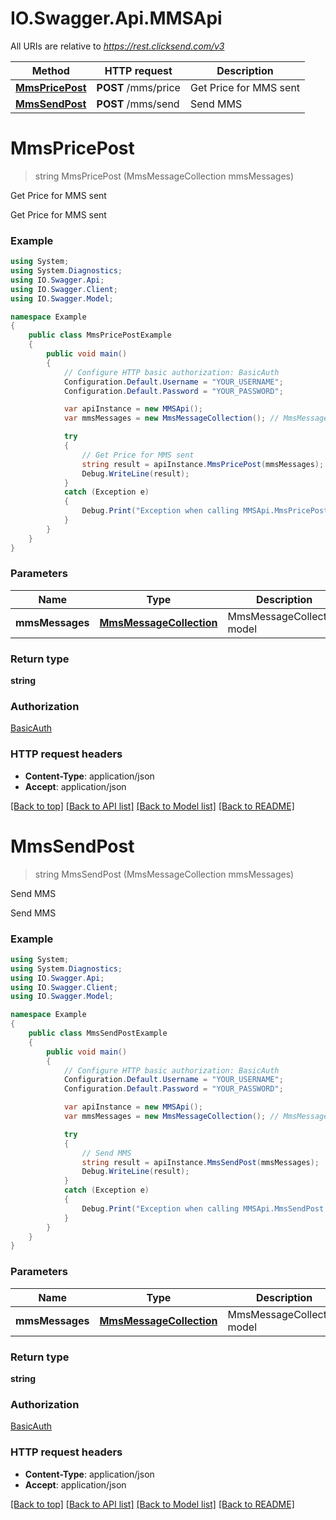 # IO.Swagger.Api.MMSApi

All URIs are relative to *https://rest.clicksend.com/v3*

Method | HTTP request | Description
------------- | ------------- | -------------
[**MmsPricePost**](MMSApi.md#mmspricepost) | **POST** /mms/price | Get Price for MMS sent
[**MmsSendPost**](MMSApi.md#mmssendpost) | **POST** /mms/send | Send MMS


<a name="mmspricepost"></a>
# **MmsPricePost**
> string MmsPricePost (MmsMessageCollection mmsMessages)

Get Price for MMS sent

Get Price for MMS sent

### Example
```csharp
using System;
using System.Diagnostics;
using IO.Swagger.Api;
using IO.Swagger.Client;
using IO.Swagger.Model;

namespace Example
{
    public class MmsPricePostExample
    {
        public void main()
        {
            // Configure HTTP basic authorization: BasicAuth
            Configuration.Default.Username = "YOUR_USERNAME";
            Configuration.Default.Password = "YOUR_PASSWORD";

            var apiInstance = new MMSApi();
            var mmsMessages = new MmsMessageCollection(); // MmsMessageCollection | MmsMessageCollection model

            try
            {
                // Get Price for MMS sent
                string result = apiInstance.MmsPricePost(mmsMessages);
                Debug.WriteLine(result);
            }
            catch (Exception e)
            {
                Debug.Print("Exception when calling MMSApi.MmsPricePost: " + e.Message );
            }
        }
    }
}
```

### Parameters

Name | Type | Description  | Notes
------------- | ------------- | ------------- | -------------
 **mmsMessages** | [**MmsMessageCollection**](MmsMessageCollection.md)| MmsMessageCollection model | 

### Return type

**string**

### Authorization

[BasicAuth](../README.md#BasicAuth)

### HTTP request headers

 - **Content-Type**: application/json
 - **Accept**: application/json

[[Back to top]](#) [[Back to API list]](../README.md#documentation-for-api-endpoints) [[Back to Model list]](../README.md#documentation-for-models) [[Back to README]](../README.md)

<a name="mmssendpost"></a>
# **MmsSendPost**
> string MmsSendPost (MmsMessageCollection mmsMessages)

Send MMS

Send MMS

### Example
```csharp
using System;
using System.Diagnostics;
using IO.Swagger.Api;
using IO.Swagger.Client;
using IO.Swagger.Model;

namespace Example
{
    public class MmsSendPostExample
    {
        public void main()
        {
            // Configure HTTP basic authorization: BasicAuth
            Configuration.Default.Username = "YOUR_USERNAME";
            Configuration.Default.Password = "YOUR_PASSWORD";

            var apiInstance = new MMSApi();
            var mmsMessages = new MmsMessageCollection(); // MmsMessageCollection | MmsMessageCollection model

            try
            {
                // Send MMS
                string result = apiInstance.MmsSendPost(mmsMessages);
                Debug.WriteLine(result);
            }
            catch (Exception e)
            {
                Debug.Print("Exception when calling MMSApi.MmsSendPost: " + e.Message );
            }
        }
    }
}
```

### Parameters

Name | Type | Description  | Notes
------------- | ------------- | ------------- | -------------
 **mmsMessages** | [**MmsMessageCollection**](MmsMessageCollection.md)| MmsMessageCollection model | 

### Return type

**string**

### Authorization

[BasicAuth](../README.md#BasicAuth)

### HTTP request headers

 - **Content-Type**: application/json
 - **Accept**: application/json

[[Back to top]](#) [[Back to API list]](../README.md#documentation-for-api-endpoints) [[Back to Model list]](../README.md#documentation-for-models) [[Back to README]](../README.md)

